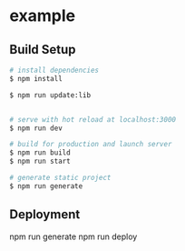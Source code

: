 # example

## Build Setup

```bash
# install dependencies
$ npm install

$ npm run update:lib


# serve with hot reload at localhost:3000
$ npm run dev

# build for production and launch server
$ npm run build
$ npm run start

# generate static project
$ npm run generate
```


## Deployment
npm run generate
npm run deploy